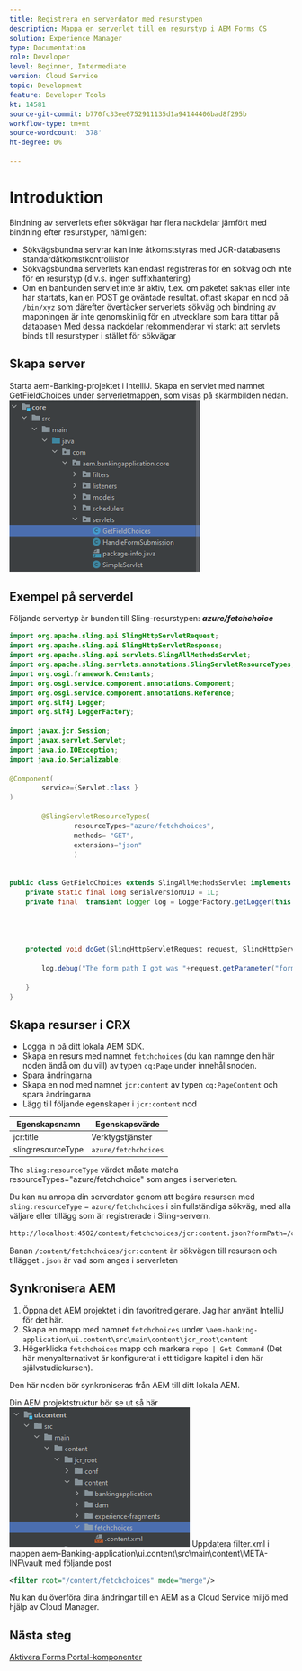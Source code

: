 ```yaml
---
title: Registrera en serverdator med resurstypen
description: Mappa en serverlet till en resurstyp i AEM Forms CS
solution: Experience Manager
type: Documentation
role: Developer
level: Beginner, Intermediate
version: Cloud Service
topic: Development
feature: Developer Tools
kt: 14581
source-git-commit: b770fc33ee0752911135d1a94144406bad8f295b
workflow-type: tm+mt
source-wordcount: '378'
ht-degree: 0%

---
```


# Introduktion

Bindning av serverlets efter sökvägar har flera nackdelar jämfört med bindning efter resurstyper, nämligen:

* Sökvägsbundna servrar kan inte åtkomststyras med JCR-databasens standardåtkomstkontrollistor
* Sökvägsbundna serverlets kan endast registreras för en sökväg och inte för en resurstyp (d.v.s. ingen suffixhantering)
* Om en banbunden servlet inte är aktiv, t.ex. om paketet saknas eller inte har startats, kan en POST ge oväntade resultat. oftast skapar en nod på `/bin/xyz` som därefter övertäcker serverlets sökväg och bindning av mappningen är inte genomskinlig för en utvecklare som bara tittar på databasen Med dessa nackdelar rekommenderar vi starkt att servlets binds till resurstyper i stället för sökvägar

## Skapa server

Starta aem-Banking-projektet i IntelliJ. Skapa en servlet med namnet GetFieldChoices under serverletmappen, som visas på skärmbilden nedan.
![alternativ](assets/fetchchoices.png)

## Exempel på serverdel

Följande servertyp är bunden till Sling-resurstypen: _**azure/fetchchoice**_



```java
import org.apache.sling.api.SlingHttpServletRequest;
import org.apache.sling.api.SlingHttpServletResponse;
import org.apache.sling.api.servlets.SlingAllMethodsServlet;
import org.apache.sling.servlets.annotations.SlingServletResourceTypes;
import org.osgi.framework.Constants;
import org.osgi.service.component.annotations.Component;
import org.osgi.service.component.annotations.Reference;
import org.slf4j.Logger;
import org.slf4j.LoggerFactory;

import javax.jcr.Session;
import javax.servlet.Servlet;
import java.io.IOException;
import java.io.Serializable;

@Component(
        service={Servlet.class }
)

        @SlingServletResourceTypes(
                resourceTypes="azure/fetchchoices",
                methods= "GET",
                extensions="json"
                )


public class GetFieldChoices extends SlingAllMethodsServlet implements Serializable {
    private static final long serialVersionUID = 1L;
    private final  transient Logger log = LoggerFactory.getLogger(this.getClass());


   

    protected void doGet(SlingHttpServletRequest request, SlingHttpServletResponse response) {

        log.debug("The form path I got was "+request.getParameter("formPath"));

    }
}
```

## Skapa resurser i CRX

* Logga in på ditt lokala AEM SDK.
* Skapa en resurs med namnet `fetchchoices` (du kan namnge den här noden ändå om du vill) av typen `cq:Page` under innehållsnoden.
* Spara ändringarna
* Skapa en nod med namnet `jcr:content` av typen `cq:PageContent` och spara ändringarna
* Lägg till följande egenskaper i `jcr:content` nod

| Egenskapsnamn | Egenskapsvärde |
|--------------------|--------------------|
| jcr:title | Verktygstjänster |
| sling:resourceType | `azure/fetchchoices` |


The `sling:resourceType` värdet måste matcha resourceTypes=&quot;azure/fetchchoice&quot; som anges i serverleten.

Du kan nu anropa din serverdator genom att begära resursen med `sling:resourceType` = `azure/fetchchoices` i sin fullständiga sökväg, med alla väljare eller tillägg som är registrerade i Sling-servern.

```html
http://localhost:4502/content/fetchchoices/jcr:content.json?formPath=/content/forms/af/forrahul/jcr:content/guideContainer
```

Banan `/content/fetchchoices/jcr:content` är sökvägen till resursen och tillägget `.json` är vad som anges i serverleten

## Synkronisera AEM

1. Öppna det AEM projektet i din favoritredigerare. Jag har använt IntelliJ för det här.
1. Skapa en mapp med namnet `fetchchoices` under `\aem-banking-application\ui.content\src\main\content\jcr_root\content`
1. Högerklicka `fetchchoices` mapp och markera `repo | Get Command` (Det här menyalternativet är konfigurerat i ett tidigare kapitel i den här självstudiekursen).

Den här noden bör synkroniseras från AEM till ditt lokala AEM.

Din AEM projektstruktur bör se ut så här
![resource-resolver](assets/mapping-servlet-resource.png)
Uppdatera filter.xml i mappen aem-Banking-application\ui.content\src\main\content\META-INF\vault med följande post

```xml
<filter root="/content/fetchchoices" mode="merge"/>
```

Nu kan du överföra dina ändringar till en AEM as a Cloud Service miljö med hjälp av Cloud Manager.

## Nästa steg

[Aktivera Forms Portal-komponenter](./forms-portal-components.md)



